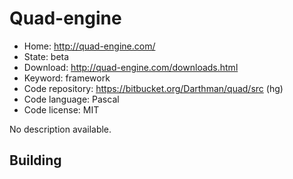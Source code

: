 # Quad-engine

- Home: http://quad-engine.com/
- State: beta
- Download: http://quad-engine.com/downloads.html
- Keyword: framework
- Code repository: https://bitbucket.org/Darthman/quad/src (hg)
- Code language: Pascal
- Code license: MIT

No description available.

## Building
